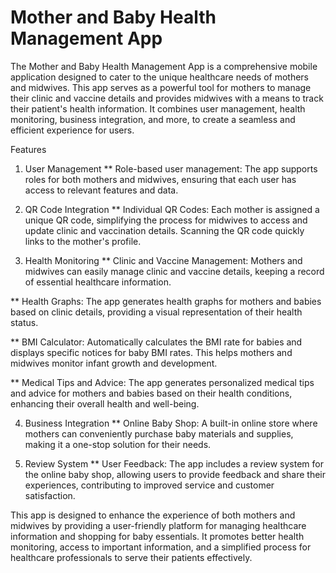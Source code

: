 # Mother and Baby Health Management App

The Mother and Baby Health Management App is a comprehensive mobile application designed to cater to the unique healthcare needs of mothers and midwives. This app serves as a powerful tool for mothers to manage their clinic and vaccine details and provides midwives with a means to track their patient's health information. It combines user management, health monitoring, business integration, and more, to create a seamless and efficient experience for users.

Features

01. User Management
** Role-based user management: The app supports roles for both mothers and midwives, ensuring that each user has access to relevant features and data.

02. QR Code Integration
** Individual QR Codes: Each mother is assigned a unique QR code, simplifying the process for midwives to access and update clinic and vaccination details. Scanning the QR code quickly links to the mother's profile.

03. Health Monitoring
** Clinic and Vaccine Management: Mothers and midwives can easily manage clinic and vaccine details, keeping a record of essential healthcare information.

** Health Graphs: The app generates health graphs for mothers and babies based on clinic details, providing a visual representation of their health status.

** BMI Calculator: Automatically calculates the BMI rate for babies and displays specific notices for baby BMI rates. This helps mothers and midwives monitor infant growth and development.

** Medical Tips and Advice: The app generates personalized medical tips and advice for mothers and babies based on their health conditions, enhancing their overall health and well-being.

04. Business Integration
** Online Baby Shop: A built-in online store where mothers can conveniently purchase baby materials and supplies, making it a one-stop solution for their needs.

05. Review System
** User Feedback: The app includes a review system for the online baby shop, allowing users to provide feedback and share their experiences, contributing to improved service and customer satisfaction.

This app is designed to enhance the experience of both mothers and midwives by providing a user-friendly platform for managing healthcare information and shopping for baby essentials. It promotes better health monitoring, access to important information, and a simplified process for healthcare professionals to serve their patients effectively.
